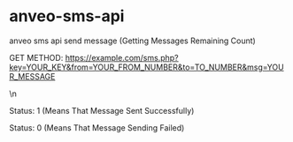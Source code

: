 # anveo-sms-api
anveo sms api send message (Getting Messages Remaining Count)

GET METHOD: https://example.com/sms.php?key=YOUR_KEY&from=YOUR_FROM_NUMBER&to=TO_NUMBER&msg=YOUR_MESSAGE

\n

Status: 1 (Means That Message Sent Successfully)

Status: 0 (Means That Message Sending Failed)
